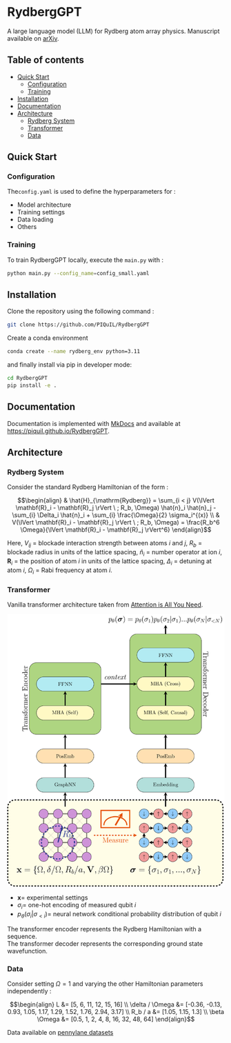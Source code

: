 <!-- [![Python package](https://github.com/PIQuIL/RydbergGPT/actions/workflows/python-package.yml/badge.svg)](https://github.com/PIQuIL/RydbergGPT/actions/workflows/python-package.yml) -->

# RydbergGPT
A large language model (LLM) for Rydberg atom array physics. Manuscript available on [arXiv](https://arxiv.org/abs/2405.21052).

## Table of contents
- [Quick Start](#quickstart) <br/>
    - [Configuration](#configuration) <br/>
    - [Training](#training) <br/>
- [Installation](#installation) <br/>
- [Documentation](#documentation) <br/>
- [Architecture](#architecture) <br/>
    - [Rydberg System](#rydbergsystem) <br/>
    - [Transformer](#transformer) <br/>
    - [Data](#data) <br/>


## Quick Start <a name="quickstart"></a>

### Configuration <a name="configuration"></a>
The`config.yaml` is used to define the hyperparameters for :
- Model architecture
- Training settings
- Data loading
- Others

### Training <a name="training"></a> 
To train RydbergGPT locally, execute the `main.py` with :
```bash
python main.py --config_name=config_small.yaml
```

## Installation <a name="installation"></a>
Clone the repository using the following command :
```bash
git clone https://github.com/PIQuIL/RydbergGPT
```

Create a conda environment
```bash
conda create --name rydberg_env python=3.11
```

and finally install via pip in developer mode:
```bash
cd RydbergGPT
pip install -e .
```

## Documentation <a name="documentation"></a>
Documentation is implemented with [MkDocs](https://www.mkdocs.org/) and available at https://piquil.github.io/RydbergGPT.

## Architecture  <a name="architecture"></a>

### Rydberg System <a name="rydbergsystem"></a>
Consider the standard Rydberg Hamiltonian of the form :

```math
\begin{align}
& \hat{H}_{\mathrm{Rydberg}} =  \sum_{i < j} V(\lVert \mathbf{R}_i - \mathbf{R}_j \rVert \ ; R_b, \Omega) \hat{n}_i \hat{n}_j - \sum_{i} \Delta_i \hat{n}_i + \sum_{i} \frac{\Omega}{2} \sigma_i^{(x)} \\
& V(\lVert \mathbf{R}_i - \mathbf{R}_j \rVert \ ; R_b, \Omega) = \frac{R_b^6 \Omega}{\lVert \mathbf{R}_i - \mathbf{R}_j \rVert^6}
\end{align}
```

Here, $V_{ij}$ = blockade interaction strength between atoms $i$ and $j$, $R_b$ = blockade radius in units of the lattice spacing, $\hat{n}_i$ = number operator at ion $i$, $\mathbf{R}_i$ = the position of atom $i$ in units of the lattice spacing, $\Delta_i$ = detuning at atom $i$, $\Omega_i$ = Rabi frequency at atom $i$.

### Transformer <a name="transformer"></a>

Vanilla transformer architecture taken from [Attention is All You Need](https://arxiv.org/pdf/1706.03762.pdf).

<img src="https://github.com/PIQuIL/RydbergGPT/blob/main/docs/resource/architecture.png" width="600" />

- $\mathbf{x} =$ experimental settings
- $\sigma_i =$ one-hot encoding of measured qubit $i$
- $p_{\theta}(\sigma_i | \sigma_{< i}) =$ neural network conditional probability distribution of qubit $i$

The transformer encoder represents the Rydberg Hamiltonian with a sequence. <br/>
The transformer decoder represents the corresponding ground state wavefunction.

### Data <a name="data"></a>
Consider setting $\Omega = 1$ and varying the other Hamiltonian parameters independently :
```math
\begin{align}
L &= [5, 6, 11, 12, 15, 16] \\
\delta / \Omega &= [-0.36, -0.13, 0.93, 1.05, 1.17, 1.29, 1.52, 1.76, 2.94, 3.17] \\
R_b / a &= [1.05, 1.15, 1.3] \\
\beta \Omega &= [0.5, 1, 2, 4, 8, 16, 32, 48, 64]
\end{align}
```
Data available on [pennylane datasets](https://pennylane.ai/datasets/other/rydberggpt)
